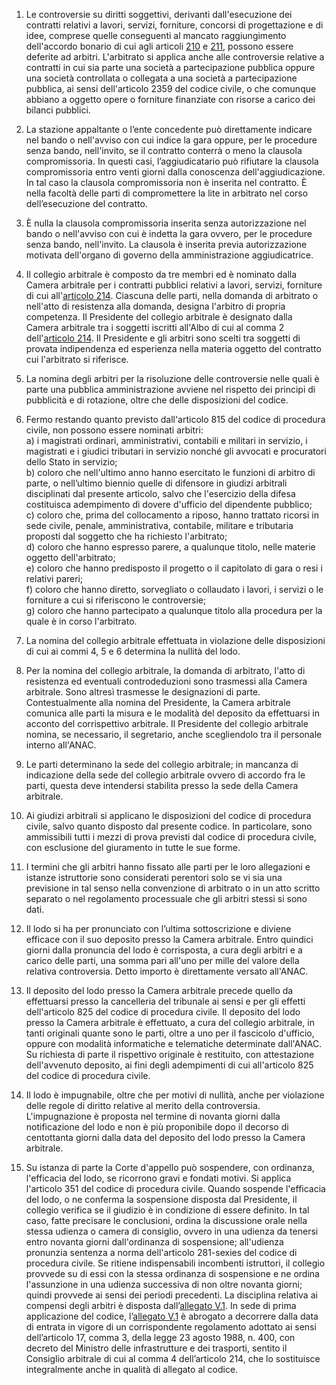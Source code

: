 1. Le controversie su diritti soggettivi, derivanti dall'esecuzione dei contratti relativi a lavori, servizi, forniture, concorsi di progettazione e di idee, comprese quelle conseguenti al mancato raggiungimento dell'accordo bonario di cui agli articoli [210](/index.html?article=articolo-210&version=1) e [211](/index.html?article=articolo-211&version=1), possono essere deferite ad arbitri. L'arbitrato si applica anche alle controversie relative a contratti in cui sia parte una società a partecipazione pubblica oppure una società controllata o collegata a una società a partecipazione pubblica, ai sensi dell'articolo 2359 del codice civile, o che comunque abbiano a oggetto opere o forniture finanziate con risorse a carico dei bilanci pubblici.

2. La stazione appaltante o l’ente concedente può direttamente indicare nel bando o nell'avviso con cui indice la gara oppure, per le procedure senza bando, nell'invito, se il contratto conterrà o meno la clausola compromissoria. In questi casi, l’aggiudicatario può rifiutare la clausola compromissoria entro venti giorni dalla conoscenza dell'aggiudicazione. In tal caso la clausola compromissoria non è inserita nel contratto. È nella facoltà delle parti di compromettere la lite in arbitrato nel corso dell’esecuzione del contratto.

3. È nulla la clausola compromissoria inserita senza autorizzazione nel bando o nell'avviso con cui è indetta la gara ovvero, per le procedure senza bando, nell'invito. La clausola è inserita previa autorizzazione motivata dell'organo di governo della amministrazione aggiudicatrice.

4. Il collegio arbitrale è composto da tre membri ed è nominato dalla Camera arbitrale per i contratti pubblici relativi a lavori, servizi, forniture di cui all'[articolo 214](/index.html?article=articolo-214&version=1). Ciascuna delle parti, nella domanda di arbitrato o nell'atto di resistenza alla domanda, designa l'arbitro di propria competenza. Il Presidente del collegio arbitrale è designato dalla Camera arbitrale tra i soggetti iscritti all'Albo di cui al comma 2 dell'[articolo 214](/index.html?article=articolo-214&version=1). Il Presidente e gli arbitri sono scelti tra soggetti di provata indipendenza ed esperienza nella materia oggetto del contratto cui l'arbitrato si riferisce.

5. La nomina degli arbitri per la risoluzione delle controversie nelle quali è parte una pubblica amministrazione avviene nel rispetto dei principi di pubblicità e di rotazione, oltre che delle disposizioni del codice.

6. Fermo restando quanto previsto dall'articolo 815 del codice di procedura civile, non possono essere nominati arbitri:<br>a) i magistrati ordinari, amministrativi, contabili e militari in servizio, i magistrati e i giudici tributari in servizio nonché gli avvocati e procuratori dello Stato in servizio;<br>b) coloro che nell'ultimo anno hanno esercitato le funzioni di arbitro di parte, o nell’ultimo biennio quelle di difensore in giudizi arbitrali disciplinati dal presente articolo, salvo che l'esercizio della difesa costituisca adempimento di dovere d'ufficio del dipendente pubblico;<br>c) coloro che, prima del collocamento a riposo, hanno trattato ricorsi in sede civile, penale, amministrativa, contabile, militare e tributaria proposti dal soggetto che ha richiesto l'arbitrato; <br>d) coloro che hanno espresso parere, a qualunque titolo, nelle materie oggetto dell'arbitrato;<br>e) coloro che hanno predisposto il progetto o il capitolato di gara o resi i relativi pareri;<br>f) coloro che hanno diretto, sorvegliato o collaudato i lavori, i servizi o le forniture a cui si riferiscono le controversie;<br>g) coloro che hanno partecipato a qualunque titolo alla procedura per la quale è in corso l'arbitrato.

7. La nomina del collegio arbitrale effettuata in violazione delle disposizioni di cui ai commi 4, 5 e 6 determina la nullità del lodo.

8. Per la nomina del collegio arbitrale, la domanda di arbitrato, l'atto di resistenza ed eventuali controdeduzioni sono trasmessi alla Camera arbitrale. Sono altresì trasmesse le designazioni di parte. Contestualmente alla nomina del Presidente, la Camera arbitrale comunica alle parti la misura e le modalità del deposito da effettuarsi in acconto del corrispettivo arbitrale. Il Presidente del collegio arbitrale nomina, se necessario, il segretario, anche scegliendolo tra il personale interno all'ANAC.

9. Le parti determinano la sede del collegio arbitrale; in mancanza di indicazione della sede del collegio arbitrale ovvero di accordo fra le parti, questa deve intendersi stabilita presso la sede della Camera arbitrale. 

10. Ai giudizi arbitrali si applicano le disposizioni del codice di procedura civile, salvo quanto disposto dal presente codice. In particolare, sono ammissibili tutti i mezzi di prova previsti dal codice di procedura civile, con esclusione del giuramento in tutte le sue forme.

11. I termini che gli arbitri hanno fissato alle parti per le loro allegazioni e istanze istruttorie sono considerati perentori solo se vi sia una previsione in tal senso nella convenzione di arbitrato o in un atto scritto separato o nel regolamento processuale che gli arbitri stessi si sono dati.

12. Il lodo si ha per pronunciato con l’ultima sottoscrizione e diviene efficace con il suo deposito presso la Camera arbitrale. Entro quindici giorni dalla pronuncia del lodo è corrisposta, a cura degli arbitri e a carico delle parti, una somma pari all'uno per mille del valore della relativa controversia. Detto importo è direttamente versato all'ANAC.

13. Il deposito del lodo presso la Camera arbitrale precede quello da effettuarsi presso la cancelleria del tribunale ai sensi e per gli effetti dell'articolo 825 del codice di procedura civile. Il deposito del lodo presso la Camera arbitrale è effettuato, a cura del collegio arbitrale, in tanti originali quante sono le parti, oltre a uno per il fascicolo d'ufficio, oppure con modalità informatiche e telematiche determinate dall'ANAC. Su richiesta di parte il rispettivo originale è restituito, con attestazione dell'avvenuto deposito, ai fini degli adempimenti di cui all'articolo 825 del codice di procedura civile.

14. Il lodo è impugnabile, oltre che per motivi di nullità, anche per violazione delle regole di diritto relative al merito della controversia. L'impugnazione è proposta nel termine di novanta giorni dalla notificazione del lodo e non è più proponibile dopo il decorso di centottanta giorni dalla data del deposito del lodo presso la Camera arbitrale.

15. Su istanza di parte la Corte d'appello può sospendere, con ordinanza, l'efficacia del lodo, se ricorrono gravi e fondati motivi. Si applica l'articolo 351 del codice di procedura civile. Quando sospende l'efficacia del lodo, o ne conferma la sospensione disposta dal Presidente, il collegio verifica se il giudizio è in condizione di essere definito. In tal caso, fatte precisare le conclusioni, ordina la discussione orale nella stessa udienza o camera di consiglio, ovvero in una udienza da tenersi entro novanta giorni dall'ordinanza di sospensione; all'udienza pronunzia sentenza a norma dell'articolo 281-sexies del codice di procedura civile. Se ritiene indispensabili incombenti istruttori, il collegio provvede su di essi con la stessa ordinanza di sospensione e ne ordina l'assunzione in una udienza successiva di non oltre novanta giorni; quindi provvede ai sensi dei periodi precedenti. La disciplina relativa ai compensi degli arbitri è disposta dall’[allegato V.1](/index.html?section=attachment-5-1&version=1). In sede di prima applicazione del codice, l’[allegato V.1](/index.html?section=attachment-5-1&version=1) è abrogato a decorrere dalla data di entrata in vigore di un corrispondente regolamento adottato ai sensi dell’articolo 17, comma 3, della legge 23 agosto 1988, n. 400, con decreto del Ministro delle infrastrutture e dei trasporti, sentito il Consiglio arbitrale di cui al comma 4 dell’articolo 214, che lo sostituisce integralmente anche in qualità di allegato al codice.
